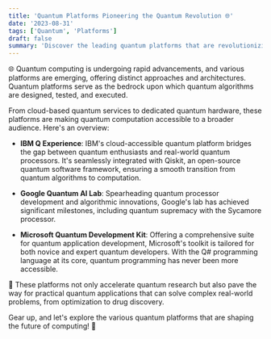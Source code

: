 ```yaml
---
title: 'Quantum Platforms Pioneering the Quantum Revolution 🌐'
date: '2023-08-31'
tags: ['Quantum', 'Platforms']
draft: false
summary: 'Discover the leading quantum platforms that are revolutionizing the world of quantum computing!'
---
```


🌐 Quantum computing is undergoing rapid advancements, and various platforms are emerging, offering distinct approaches and architectures. Quantum platforms serve as the bedrock upon which quantum algorithms are designed, tested, and executed.

From cloud-based quantum services to dedicated quantum hardware, these platforms are making quantum computation accessible to a broader audience. Here's an overview:

- **IBM Q Experience**: IBM's cloud-accessible quantum platform bridges the gap between quantum enthusiasts and real-world quantum processors. It's seamlessly integrated with Qiskit, an open-source quantum software framework, ensuring a smooth transition from quantum algorithms to computation.

- **Google Quantum AI Lab**: Spearheading quantum processor development and algorithmic innovations, Google's lab has achieved significant milestones, including quantum supremacy with the Sycamore processor.

- **Microsoft Quantum Development Kit**: Offering a comprehensive suite for quantum application development, Microsoft's toolkit is tailored for both novice and expert quantum developers. With the Q# programming language at its core, quantum programming has never been more accessible.

🚀 These platforms not only accelerate quantum research but also pave the way for practical quantum applications that can solve complex real-world problems, from optimization to drug discovery.

Gear up, and let's explore the various quantum platforms that are shaping the future of computing! 🌌
